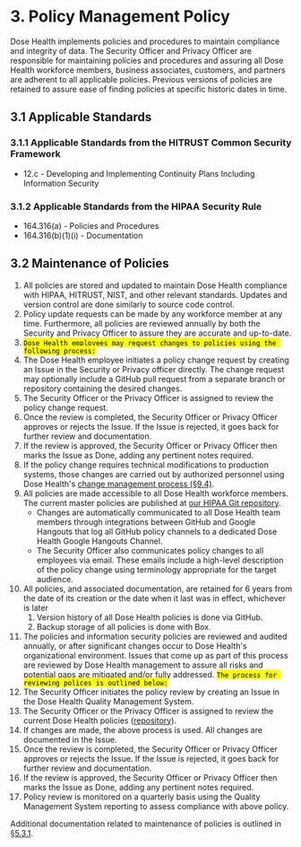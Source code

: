 # 3. Policy Management Policy

Dose Health implements policies and procedures to maintain compliance and integrity of data. The Security Officer and Privacy Officer are responsible for maintaining policies and procedures and assuring all Dose Health workforce members, business associates, customers, and partners are adherent to all applicable policies. Previous versions of policies are retained to assure ease of finding policies at specific historic dates in time.

## 3.1 Applicable Standards

### 3.1.1 Applicable Standards from the HITRUST Common Security Framework

* 12.c - Developing and Implementing Continuity Plans Including Information Security

### 3.1.2 Applicable Standards from the HIPAA Security Rule

* 164.316(a) - Policies and Procedures
* 164.316(b)(1)(i) - Documentation

## 3.2 Maintenance of Policies

1. All policies are stored and updated to maintain Dose Health compliance with HIPAA, HITRUST, NIST, and other relevant standards. Updates and version control are done similarly to source code control.
2. Policy update requests can be made by any workforce member at any time. Furthermore, all policies are reviewed annually by both the Security and Privacy Officer to assure they are accurate and up-to-date.
3. <mark>`Dose Health employees may request changes to policies using the following process:`</mark>
  1. The Dose Health employee initiates a policy change request by creating an Issue in the Security or Privacy officer directly. The change request may optionally include a GitHub pull request from a separate branch or repository containing the desired changes.
  2. The Security Officer or the Privacy Officer is assigned to review the policy change request.
  3. Once the review is completed, the Security Officer or Privacy Officer approves or rejects the Issue. If the Issue is rejected, it goes back for further review and documentation.
  4. If the review is approved, the Security Officer or Privacy Officer then marks the Issue as Done, adding any pertinent notes required.
  5. If the policy change requires technical modifications to production systems, those changes are carried out by authorized personnel using Dose Health's [change management process (§9.4)](#9.4-changing-existing-systems).
4. All policies are made accessible to all Dose Health workforce members. The current master policies are published at [our HIPAA Git repository](https://github.com/gstage01/DoseHIPAA).
   * Changes are automatically communicated to all Dose Health team members through integrations between GitHub and Google Hangouts that log all GitHub policy channels to a dedicated Dose Health Google Hangouts Channel.
   * The Security Officer also communicates policy changes to all employees via email. These emails include a high-level description of the policy change using terminology appropriate for the target audience.
5. All policies, and associated documentation, are retained for 6 years from the date of its creation or the date when it last was in effect, whichever is later
   1. Version history of all Dose Health policies is done via GitHub.
   2. Backup storage of all policies is done with Box.
6. The policies and information security policies are reviewed and audited annually, or after significant changes occur to Dose Health's organizational environment. Issues that come up as part of this process are reviewed by Dose Health management to assure all risks and potential gaps are mitigated and/or fully addressed. <mark>`The process for reviewing polices is outlined below:`</mark>
  1. The Security Officer initiates the policy review by creating an Issue in the Dose Health Quality Management System.
  2. The Security Officer or the Privacy Officer is assigned to review the current Dose Health policies ([repository](https://github.com/gstage01/DoseHIPAA)).
  3. If changes are made, the above process is used. All changes are documented in the Issue.
  4. Once the review is completed, the Security Officer or Privacy Officer approves or rejects the Issue. If the Issue is rejected, it goes back for further review and documentation.
  5. If the review is approved, the Security Officer or Privacy Officer then marks the Issue as Done, adding any pertinent notes required.
  6. Policy review is monitored on a quarterly basis using the Quality Management System reporting to assess compliance with above policy.

Additional documentation related to maintenance of policies is outlined in [§5.3.1](#5.3-security-officer).
